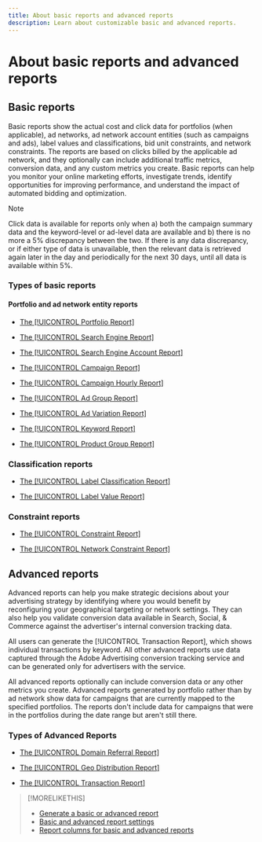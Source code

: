 ```yaml
---
title: About basic reports and advanced reports
description: Learn about customizable basic and advanced reports.
---
```

# About basic reports and advanced reports

## Basic reports

Basic reports show the actual cost and click data for portfolios (when applicable), ad networks, ad network account entities (such as campaigns and ads), label values and classifications, bid unit constraints, and network constraints. The reports are based on clicks billed by the applicable ad network, and they optionally can include additional traffic metrics, conversion data, and any custom metrics you create. Basic reports can help you monitor your online marketing efforts, investigate trends, identify opportunities for improving performance, and understand the impact of automated bidding and optimization.

>[!NOTE]
>
>Click data is available for reports only when a) both the campaign summary data and the keyword-level or ad-level data are available and b) there is no more a 5% discrepancy between the two. If there is any data discrepancy, or if either type of data is unavailable, then the relevant data is retrieved again later in the day and periodically for the next 30 days, until all data is available within 5%.

### Types of basic reports

#### Portfolio and ad network entity reports

* [The [!UICONTROL Portfolio Report]](/help/search-social-commerce/reports/management/basic-advanced/portfolio-report.md)

* [The [!UICONTROL Search Engine Report]](/help/search-social-commerce/reports/management/basic-advanced/search-engine-report.md)

* [The [!UICONTROL Search Engine Account Report]](/help/search-social-commerce/reports/management/basic-advanced/search-engine-account-report.md)

* [The [!UICONTROL Campaign Report]](/help/search-social-commerce/reports/management/basic-advanced/campaign-report.md)

* [The [!UICONTROL Campaign Hourly Report]](/help/search-social-commerce/reports/management/basic-advanced/campaign-hourly-report.md)

* [The [!UICONTROL Ad Group Report]](/help/search-social-commerce/reports/management/basic-advanced/ad-group-report.md)

* [The [!UICONTROL Ad Variation Report]](/help/search-social-commerce/reports/management/basic-advanced/ad-variation-report.md)

* [The [!UICONTROL Keyword Report]](/help/search-social-commerce/reports/management/basic-advanced/keyword-report.md)

* [The [!UICONTROL Product Group Report]](/help/search-social-commerce/reports/management/basic-advanced/product-group-report.md)

### Classification reports

* [The [!UICONTROL Label Classification Report]](/help/search-social-commerce/reports/management/basic-advanced/label-classification-report.md)

* [The [!UICONTROL Label Value Report]](/help/search-social-commerce/reports/management/basic-advanced/label-value-report.md)

### Constraint reports

* [The [!UICONTROL Constraint Report]](/help/search-social-commerce/reports/management/basic-advanced/constraint-report.md)

* [The [!UICONTROL Network Constraint Report]](/help/search-social-commerce/reports/management/basic-advanced/network-constraint-report.md)

## Advanced reports

Advanced reports can help you make strategic decisions about your advertising strategy by identifying where you would benefit by reconfiguring your geographical targeting or network settings. They can also help you validate conversion data available in Search, Social, & Commerce against the advertiser's internal conversion tracking data.

All users can generate the [!UICONTROL Transaction Report], which shows individual transactions by keyword. All other advanced reports use data captured through the Adobe Advertising conversion tracking service and can be generated only for advertisers with the service.

All advanced reports optionally can include conversion data or any other metrics you create. Advanced reports generated by portfolio rather than by ad network show data for campaigns that are currently mapped to the specified portfolios. The reports
don't include data for campaigns that were in the portfolios during the date range but aren't still there.

### Types of Advanced Reports

* [The [!UICONTROL Domain Referral Report]](/help/search-social-commerce/reports/management/basic-advanced/domain-referral-report.md)

* [The [!UICONTROL Geo Distribution Report]](/help/search-social-commerce/reports/management/basic-advanced/geo-distribution-report.md)

* [The [!UICONTROL Transaction Report]](/help/search-social-commerce/reports/management/basic-advanced/transaction-report.md)

>[!MORELIKETHIS]
>
>* [Generate a basic or advanced report](/help/search-social-commerce/reports/management/basic-advanced/basic-advanced-report-generate.md)
>* [Basic and advanced report settings](/help/search-social-commerce/reports/management/basic-advanced/basic-advanced-report-settings.md)
>* [Report columns for basic and advanced reports](/help/search-social-commerce/reports/management/basic-advanced/basic-advanced-report-columns.md)
